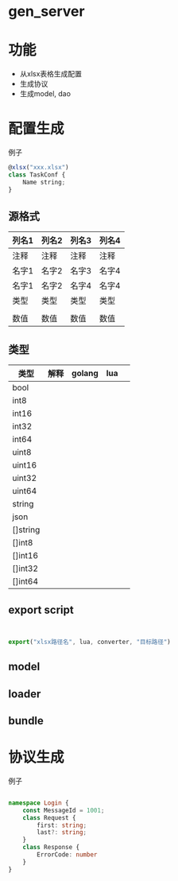 # gen_server

# 功能

- 从xlsx表格生成配置
- 生成协议
- 生成model, dao



# 配置生成

例子

```typescript
@xlsx("xxx.xlsx")
class TaskConf {
    Name string;
}
```

## 源格式

| 列名1 | 列名2 | 列名3 | 列名4 |
| ----- | ----- | ----- | ----- |
| 注释  | 注释  | 注释  | 注释  |
| 名字1 | 名字2 | 名字3 | 名字4 |
| 名字1 | 名字2 | 名字4 | 名字4 |
| 类型  | 类型  | 类型  | 类型  |
|       |       |       |       |
| 数值  | 数值  | 数值  | 数值  |

## 类型

| 类型     | 解释 | golang | lua  |      |
| -------- | ---- | ------ | ---- | ---- |
| bool     |      |        |      |      |
| int8     |      |        |      |      |
| int16    |      |        |      |      |
| int32    |      |        |      |      |
| int64    |      |        |      |      |
| uint8    |      |        |      |      |
| uint16   |      |        |      |      |
| uint32   |      |        |      |      |
| uint64   |      |        |      |      |
| string   |      |        |      |      |
| json     |      |        |      |      |
| []string |      |        |      |      |
| []int8   |      |        |      |      |
| []int16  |      |        |      |      |
| []int32  |      |        |      |      |
| []int64  |      |        |      |      |

## export script

```typescript


export("xlsx路径名", lua, converter, "目标路径")


```



## model



## loader



## bundle



# 协议生成

例子

```typescript

namespace Login {
    const MessageId = 1001;
    class Request {
		first: string;
        last?: string;
    }
    class Response {
		ErrorCode: number
    }
}
```

